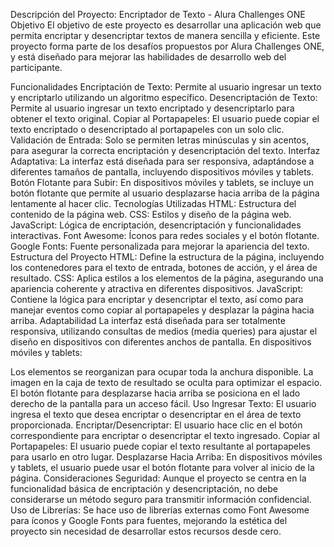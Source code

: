 Descripción del Proyecto: Encriptador de Texto - Alura Challenges ONE
Objetivo
El objetivo de este proyecto es desarrollar una aplicación web que permita encriptar y desencriptar textos de manera sencilla y eficiente. Este proyecto forma parte de los desafíos propuestos por Alura Challenges ONE, y está diseñado para mejorar las habilidades de desarrollo web del participante.

Funcionalidades
Encriptación de Texto: Permite al usuario ingresar un texto y encriptarlo utilizando un algoritmo específico.
Desencriptación de Texto: Permite al usuario ingresar un texto encriptado y desencriptarlo para obtener el texto original.
Copiar al Portapapeles: El usuario puede copiar el texto encriptado o desencriptado al portapapeles con un solo clic.
Validación de Entrada: Solo se permiten letras minúsculas y sin acentos, para asegurar la correcta encriptación y desencriptación del texto.
Interfaz Adaptativa: La interfaz está diseñada para ser responsiva, adaptándose a diferentes tamaños de pantalla, incluyendo dispositivos móviles y tablets.
Botón Flotante para Subir: En dispositivos móviles y tablets, se incluye un botón flotante que permite al usuario desplazarse hacia arriba de la página lentamente al hacer clic.
Tecnologías Utilizadas
HTML: Estructura del contenido de la página web.
CSS: Estilos y diseño de la página web.
JavaScript: Lógica de encriptación, desencriptación y funcionalidades interactivas.
Font Awesome: Íconos para redes sociales y el botón flotante.
Google Fonts: Fuente personalizada para mejorar la apariencia del texto.
Estructura del Proyecto
HTML: Define la estructura de la página, incluyendo los contenedores para el texto de entrada, botones de acción, y el área de resultado.
CSS: Aplica estilos a los elementos de la página, asegurando una apariencia coherente y atractiva en diferentes dispositivos.
JavaScript: Contiene la lógica para encriptar y desencriptar el texto, así como para manejar eventos como copiar al portapapeles y desplazar la página hacia arriba.
Adaptabilidad
La interfaz está diseñada para ser totalmente responsiva, utilizando consultas de medios (media queries) para ajustar el diseño en dispositivos con diferentes anchos de pantalla. En dispositivos móviles y tablets:

Los elementos se reorganizan para ocupar toda la anchura disponible.
La imagen en la caja de texto de resultado se oculta para optimizar el espacio.
El botón flotante para desplazarse hacia arriba se posiciona en el lado derecho de la pantalla para un acceso fácil.
Uso
Ingresar Texto: El usuario ingresa el texto que desea encriptar o desencriptar en el área de texto proporcionada.
Encriptar/Desencriptar: El usuario hace clic en el botón correspondiente para encriptar o desencriptar el texto ingresado.
Copiar al Portapapeles: El usuario puede copiar el texto resultante al portapapeles para usarlo en otro lugar.
Desplazarse Hacia Arriba: En dispositivos móviles y tablets, el usuario puede usar el botón flotante para volver al inicio de la página.
Consideraciones
Seguridad: Aunque el proyecto se centra en la funcionalidad básica de encriptación y desencriptación, no debe considerarse un método seguro para transmitir información confidencial.
Uso de Librerías: Se hace uso de librerías externas como Font Awesome para íconos y Google Fonts para fuentes, mejorando la estética del proyecto sin necesidad de desarrollar estos recursos desde cero.
